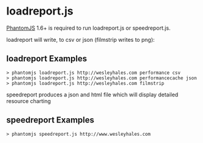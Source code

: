 # loadreport.js
[PhantomJS](http://www.phantomjs.org/) 1.6+ is required to run loadreport.js or speedreport.js.

loadreport will write, to csv or json (filmstrip writes to png):
## loadreport Examples
    > phantomjs loadreport.js http://wesleyhales.com performance csv
    > phantomjs loadreport.js http://wesleyhales.com performancecache json
    > phantomjs loadreport.js http://wesleyhales.com filmstrip

speedreport produces a json and html file which will display detailed resource charting
## speedreport Examples
    > phantomjs speedreport.js http://www.wesleyhales.com

